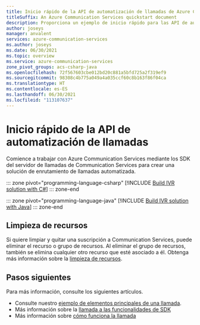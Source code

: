 ```yaml
---
title: Inicio rápido de la API de automatización de llamadas de Azure Communication Services
titleSuffix: An Azure Communication Services quickstart document
description: Proporciona un ejemplo de inicio rápido para las API de automatización de llamadas.
author: joseys
manager: anvalent
services: azure-communication-services
ms.author: joseys
ms.date: 06/30/2021
ms.topic: overview
ms.service: azure-communication-services
zone_pivot_groups: acs-csharp-java
ms.openlocfilehash: 72f567603cbe012bd20c881a5bfd725a2f319ef9
ms.sourcegitcommit: 98308c4b775a049a4a035ccf60c8b163f86f04ca
ms.translationtype: HT
ms.contentlocale: es-ES
ms.lasthandoff: 06/30/2021
ms.locfileid: "113107637"
---
```

# <a name="call-automation-api-quickstart"></a>Inicio rápido de la API de automatización de llamadas
Comience a trabajar con Azure Communication Services mediante los SDK del servidor de llamadas de Communication Services para crear una solución de enrutamiento de llamadas automatizada.

::: zone pivot="programming-language-csharp"
[!INCLUDE [Build IVR solution with C#](./includes/call-automation-api-samples/calling-server-sdk-csharp.md)]
::: zone-end

::: zone pivot="programming-language-java"
[!INCLUDE [Build IVR solution with Java](./includes/call-automation-api-samples/calling-server-sdk-java.md)]
::: zone-end

## <a name="clean-up-resources"></a>Limpieza de recursos

Si quiere limpiar y quitar una suscripción a Communication Services, puede eliminar el recurso o grupo de recursos. Al eliminar el grupo de recursos, también se elimina cualquier otro recurso que esté asociado a él. Obtenga más información sobre la [limpieza de recursos](../create-communication-resource.md#clean-up-resources).

## <a name="next-steps"></a>Pasos siguientes

Para más información, consulte los siguientes artículos.

- Consulte nuestro [ejemplo de elementos principales de una llamada](../../samples/calling-hero-sample.md).
- Más información sobre la [llamada a las funcionalidades de SDK](./calling-client-samples.md)
- Más información sobre [cómo funciona la llamada](../../concepts/voice-video-calling/about-call-types.md)
